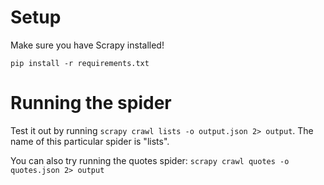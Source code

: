 
# Setup

Make sure you have Scrapy installed!

`pip install -r requirements.txt`

# Running the spider

Test it out by running `scrapy crawl lists -o output.json 2> output`. The name of this particular spider is "lists".

You can also try running the quotes spider: `scrapy crawl quotes -o quotes.json 2> output`
